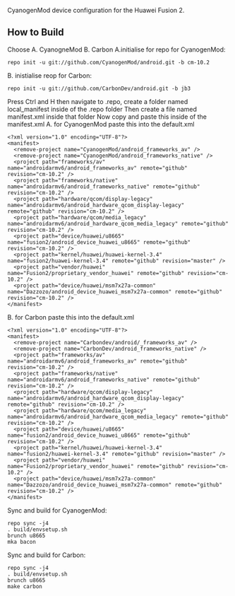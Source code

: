 CyanogenMod device configuration for the Huawei Fusion 2.

How to Build
---------------
Choose A. CyanogneMod B. Carbon
A.initialise for repo for CyanogenMod:

    repo init -u git://github.com/CyanogenMod/android.git -b cm-10.2
    
B. inistialise reop for Carbon:

    repo init -u git://github.com/CarbonDev/android.git -b jb3

Press Ctrl and H then navigate to .repo, create a folder named local_manifest inside of the .repo folder
Then create a file named manifest.xml inside that folder
Now copy and paste this inside of the manifest.xml 
A. for CyanogenMod paste this into the default.xml

    <?xml version="1.0" encoding="UTF-8"?>
    <manifest>
      <remove-project name="CyanogenMod/android_frameworks_av" />
      <remove-project name="CyanogenMod/android_frameworks_native" />
      <project path="frameworks/av" name="androidarmv6/android_frameworks_av" remote="github" revision="cm-10.2" />
      <project path="frameworks/native" name="androidarmv6/android_frameworks_native" remote="github" revision="cm-10.2" />
      <project path="hardware/qcom/display-legacy" name="androidarmv6/android_hardware_qcom_display-legacy" remote="github" revision="cm-10.2" />
      <project path="hardware/qcom/media_legacy" name="androidarmv6/android_hardware_qcom_media_legacy" remote="github" revision="cm-10.2" />
      <project path="device/huawei/u8665" name="fusion2/android_device_huawei_u8665" remote="github" revision="cm-10.2" />
      <project path="kernel/huawei/huawei-kernel-3.4" name="fusion2/huawei-kernel-3.4" remote="github" revision="master" />
      <project path="vendor/huawei" name="Fusion2/proprietary_vendor_huawei" remote="github" revision="cm-10.2" />
      <project path="device/huawei/msm7x27a-common" name="Dazzozo/android_device_huawei_msm7x27a-common" remote="github" revision="cm-10.2" />
    </manifest>
    
B. for Carbon paste this into the default.xml

    <?xml version="1.0" encoding="UTF-8"?>
    <manifest>
      <remove-project name="Carbondev/android/_frameworks_av" />
      <remove-project name="CarbonDev/android_frameworks_native" />
      <project path="frameworks/av" name="androidarmv6/android_frameworks_av" remote="github" revision="cm-10.2" />
      <project path="frameworks/native" name="androidarmv6/android_frameworks_native" remote="github" revision="cm-10.2" />
      <project path="hardware/qcom/display-legacy" name="androidarmv6/android_hardware_qcom_display-legacy" remote="github" revision="cm-10.2" />
      <project path="hardware/qcom/media_legacy" name="androidarmv6/android_hardware_qcom_media_legacy" remote="github" revision="cm-10.2" />
      <project path="device/huawei/u8665" name="fusion2/android_device_huawei_u8665" remote="github" revision="cm-10.2" />
      <project path="kernel/huawei/huawei-kernel-3.4" name="fusion2/huawei-kernel-3.4" remote="github" revision="master" />
      <project path="vendor/huawei" name="Fusion2/proprietary_vendor_huawei" remote="github" revision="cm-10.2" />
      <project path="device/huawei/msm7x27a-common" name="Dazzozo/android_device_huawei_msm7x27a-common" remote="github" revision="cm-10.2" />
    </manifest>


Sync and build for CyanogenMod:

    repo sync -j4
    . build/envsetup.sh
    brunch u8665
    mka bacon
    
Sync and build for Carbon:

    repo sync -j4
    . build/envsetup.sh
    brunch u8665
    make carbon
